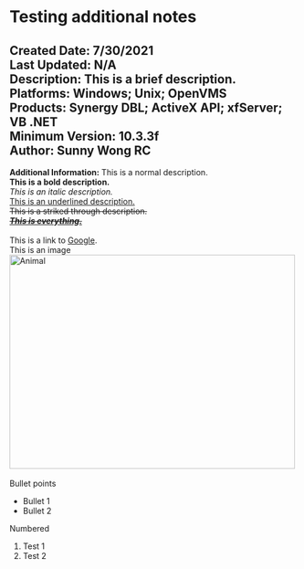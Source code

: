 # Testing additional notes
**Created Date:** 7/30/2021 \
**Last Updated:** N/A \
**Description:** This is a brief description.\
**Platforms:** Windows; Unix; OpenVMS \
**Products:** Synergy DBL; ActiveX API; xfServer; VB .NET \
**Minimum Version:** 10.3.3f \
**Author:** Sunny Wong RC 
---
**Additional Information:** This is a normal description.<br />
<b>This is a bold description.</b><br />
<i>This is an italic description.</i><br />
<u>This is an underlined description.</u><br />
<strike>This is a striked through description.<br />
<u><i><b>This is everything.</b></i></u></strike><br />
<br />
This is a link to&nbsp;<a href="https://google.com">Google</a>.<br />
This is an image<br />
<img alt="Animal" src="/servlet/rtaImage?refid=0EM1h0000005BKZ" style="height:375px; width:500px" /><br />
<br />
Bullet points
<ul>
	<li>Bullet 1</li>
	<li>Bullet 2</li>
</ul>
Numbered&nbsp;

<ol>
	<li>Test 1</li>
	<li>Test 2</li>
</ol>
